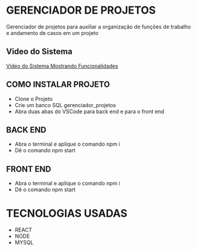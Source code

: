 # GERENCIADOR DE PROJETOS
Gerenciador de projetos para auxiliar a organização de funções de trabalho e andamento de casos em um projeto

## Video do Sistema
[Video do Sistema Mostrando Funcionalidades](https://www.linkedin.com/feed/update/urn:li:activity:7137161413961089024/)

## COMO INSTALAR PROJETO 
- Clone o Projeto
- Crie um banco SQL gerenciador_projetos
- Abra duas abas do VSCode para back end e para o front end

## BACK END
- Abra o terminal e aplique o comando npm i
- Dê o comando npm start

## FRONT END
- Abra o terminal e aplique o comando npm i
- Dê o comando npm start


# TECNOLOGIAS USADAS
- REACT
- NODE
- MYSQL
